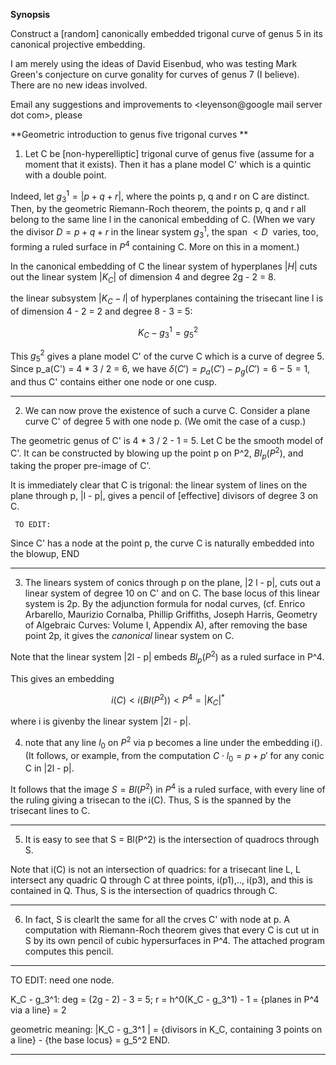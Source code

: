 
   <!-- Required extensions: mdx_math(enable_dollar_delimiter=1)  -->

**Synopsis**

Construct a [random] canonically embedded trigonal curve of genus 5 in
its canonical projective embedding.

I am merely using the ideas of David Eisenbud, who was testing Mark
Green's conjecture on curve gonality for curves of genus 7 (I
believe). There are no new ideas involved.  

Email any suggestions and improvements to <leyenson@google mail server dot com>, please

**Geometric introduction to genus five trigonal curves **


1. Let C be [non-hyperelliptic] trigonal  curve of genus five (assume for a moment that it
exists). Then it has a plane model C' which is a quintic with a double point.

Indeed, let $`g_3^1 = |p + q + r|`$, where the points p, q and r on C are distinct.
Then, by the geometric Riemann-Roch theorem, the points p, q and r 
all belong to the same line l in the canonical embedding of C. (When we vary the divisor
$`D = p + q + r`$ in the linear system $`g_3^1`$, the span $`<D\>`$ varies, too, forming a ruled surface
in $`P^4`$ containing C. More on this in a moment.)
  
In the canonical embedding of C the linear system of hyperplanes
$`|H|`$ cuts out the linear system $`|K_C|`$ of dimension 4 and degree 2g - 2 = 8.

the linear subsystem $`|K_C - l|`$ of hyperplanes containing the 
trisecant line l is of dimension 4 - 2 = 2 and degree 8 - 3 = 5:

```math
    K_C - g_3^1 = g_5^2
```

This $`g_5^2`$ gives a plane model C' of the curve C which is a curve of degree 5.
Since p_a(C') = 4 * 3 / 2 = 6, we have $` \delta(C') = p_a(C') - p_g(C') = 
6 - 5 = 1`$, and thus C' contains either one node or one cusp.

---------------------------------------------------------------------

2. We can now prove the existence of such a curve C. Consider a plane curve C'
of degree 5 with one node p. (We omit the case of a cusp.)

The geometric genus of C' is 4 * 3 / 2 - 1 = 5. Let C be the smooth model of C'.
It can be constructed by blowing up the point p on P^2, $`Bl_p(P^2)`$, and taking the proper
pre-image of C'.

It is immediately clear that C is trigonal: the linear system of lines
on the plane through p, |l - p|, gives a pencil of [effective] divisors
of degree 3 on C.

     TO EDIT:
Since C' has a node at the point p, the curve C is naturally embedded into the
blowup, 
   END

---------------------------------------------------------------------- 
3. The linears system of conics through p on the plane, |2 l - p|,
cuts out a linear system of degree 10 on C' and on C. The base locus of this linear 
system is 2p. By the adjunction formula for nodal curves, (cf. 
Enrico Arbarello, Maurizio Cornalba, Phillip Griffiths, Joseph Harris,
Geometry of Algebraic Curves: Volume I, Appendix A), after removing the base point 2p, 
it gives the _canonical_ linear system on C. 

Note that the linear system |2l - p| embeds $`Bl_p(P^2)`$ as a ruled surface in P^4.

This gives an embedding

```math
   i(C) < i(Bl(P^2)) < P^4 = |K_C|^*
```

where i is givenby the linear system |2l - p|.

4. note that any line $`l_0`$ on $`P^2`$ via p becomes a line under the embedding
i(). (It follows, or example, from the computation $`C \cdot l_0 = p + p'`$ for
any conic C in |2l - p|.

It follows that the image $`S = Bl(P^2)`$ in $`P^4`$  is a ruled surface, with every line 
of the ruling giving a trisecan to the i(C). Thus, S is the spanned by the trisecant lines
to C.

---------------------------------------------------------------------- 
5. It is easy to see that S = Bl(P^2) is the intersection of quadrocs through S.


Note that i(C) is not an intersection of quadrics: for a trisecant line L,
L intersect any quadric  Q through C at three points, i(p1),.., i(p3),
and this is contained in Q. Thus, S is the intersection of quadrics through
C.


---------------------------------------------------------------------- 

6. In fact, S is clearlt the same for all the crves C' with node
at p. A computation with Riemann-Roch theorem gives that every C is cut ut in S
by its own pencil of cubic hypersurfaces in P^4. The attached program computes this pencil.


---------------------------------------------------------------------- 

 TO EDIT: need one node.

K_C - g_3^1:
      deg = (2g - 2) - 3 = 5;
      r = h^0(K_C - g_3^1) - 1 = {planes in P^4 via a line} = 2

geometric meaning: 
    |K_C - g_3^1 | = {divisors in K_C, containing 3 points on a line} - {the base locus} = g_5^2  END.

---------------------------------------------------------------------- 
